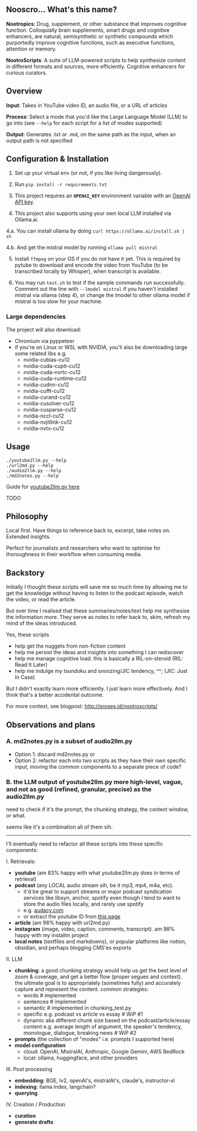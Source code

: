 ## Nooscro... What's this name?

**Nootropics**: Drug, supplement, or other substance that improves cognitive function. Colloquially brain supplements, smart drugs and cognitive enhancers, are natural, semisynthetic or synthetic compounds which purportedly improve cognitive functions, such as executive functions, attention or memory.

**NootroScripts**: A suite of LLM-powered scripts to help synthesize content in different formats and sources, more efficiently. Cognitive enhancers for curious curators.

## Overview

**Input**: Takes in YouTube video ID, an audio file, or a URL of articles

**Process**: Select a mode that you'd like the Large Language Model (LLM) to go into (see `--help` for each script for a list of modes supported)

**Output**: Generates .txt or .md, on the same path as the input, when an output path is not specified

## Configuration & Installation

1. Set up your virtual env (or not, if you like living dangerously).

2. Run `pip install -r requirements.txt`

3. This project requires an **`OPENAI_KEY`** environment variable with an [OpenAI API key](https://platform.openai.com/api-keys).

4. This project also supports using your own local LLM installed via Ollama.ai.

4.a. You can install ollama by doing `curl https://ollama.ai/install.sh | sh`

4.b. And get the mistral model by running `ollama pull mistral`

5. Install `ffmpeg` on your OS if you do not have it yet. This is required by pytube to download and encode the video from YouTube (to be transcribed locally by Whisper), when transcript is available.

6. You may run `test.sh` to test if the sample commands run successfully. Comment out the line with `--lmodel mistral` if you haven't installed mistral via ollama (step 4), or change the lmodel to other ollama model if mistral is too slow for your machine.

### Large dependencies

The project will also download:

- Chromium via pyppeteer
- if you're on Linux or WSL with NVIDIA, you'll also be downloading large some related libs e.g.
    - nvidia-cublas-cu12
    - nvidia-cuda-cupti-cu12
    - nvidia-cuda-nvrtc-cu12
    - nvidia-cuda-runtime-cu12
    - nvidia-cudnn-cu12
    - nvidia-cufft-cu12
    - nvidia-curand-cu12
    - nvidia-cusolver-cu12
    - nvidia-cusparse-cu12
    - nvidia-nccl-cu12
    - nvidia-nvjitlink-cu12
    - nvidia-nvtx-cu12


## Usage

```
./youtube2llm.py --help
./url2md.py --help
./audio2llm.py --help
./md2notes.py --help
```

Guide for [youtube2llm.py here](https://proses.id/nootroscripts-2)

TODO

## Philosophy

Local first. Have things to reference back to, excerpt, take notes on. Extended insights.

Perfect for journalists and researchers who want to optimise for thoroughness in their workflow when consuming media.

## Backstory

Initially I thought these scripts will save me so much time by allowing me to get the knowledge without having to listen to the podcast episode, watch the video, or read the article.

But over time I realised that these summaries/notes/text help me synthesise the information more. They serve as notes to refer back to, skim, refresh my mind of the ideas introduced.

Yes, these scripts
- help get the nuggets from non-fiction content
- help me persist the ideas and insights into something I can rediscover
- help me manage cognitive load. this is basically a RIL-on-steroid (RIL: Read It Later)
- help me indulge my tsundoku and snoozing/JIC tendency, ^^; (JIC: Just In Case)

But I didn't exactly learn more efficiently. I just learn more effectively. And I think that's a better accidental outcome.

For more context, see blogpost: http://proses.id/nootroscripts/

## Observations and plans

### A. md2notes.py is a subset of audio2llm.py

- Option 1: discard md2notes.py or
- Option 2: refactor each into two scripts as they have their own specific input, moving the common components to a separate piece of code?

### B. the LLM output of youtube2llm.py more high-level, vague, and not as good (refined, granular, precise) as the audio2llm.py

need to check if it's the prompt, the chunking strategy, the context window, or what.

seems like it's a combination all of them sih.

----

I'll eventually need to refactor all these scripts into these specific components:

I. Retrievals:

- **youtube** (am 83% happy with what youtube2llm.py does in terms of retrieval)
- **podcast** (any LOCAL audio stream sih, be it mp3, mp4, m4a, etc).
    - it'd be great to support streams or major podcast syndication services like libsyn, anchor, spotify even though I tend to want to store the audio files locally, and rarely use spotify
    - e.g. [audacy.com](https://www.audacy.com/podcast/tetragrammaton-with-rick-rubin-14b90/episodes/steven-pressfield-1f039)
    - or extract the youtube ID from [this page](https://www.cognitiverevolution.ai/the-ai-email-assistant-ive-been-waiting-for-with-andrew-lee-of-shortwave/)
- **article** (am 98% happy with url2md.py)
- **instagram** (image, video, caption, comments, transcript). am 98% happy with my installm project
- **local notes** (textfiles and markdowns), or popular platforms like notion, obsidian, and perhaps blogging CMS'es exports

II. LLM

- **chunking**: a good chunking strategy would help us get the best level of zoom & coverage, and get a better flow (proper segues and context). the ultimate goal is to appropriately (sometimes fully) and accurately capture and represent the content. common strategies:
    - words # implemented
    - sentences # implemented
    - semantic # implemented in chunking_test.py
    - specific e.g. podcast vs article vs essay # WiP #1
    - dynamic aka different chunk size based on the podcast/article/essay content e.g. average length of argument, the speaker's tendency, monologue, dialogue, breaking news # WiP #2
- **prompts** (the collection of "modes" i.e. prompts I supported here)
- **model configuration**
    - cloud: OpenAI, MistralAI, Anthropic, Google Gemini, AWS BedRock
    - local: ollama, huggingface, and other providers

III. Post processing

- **embedding**: BGE, lv2, openAI's, mistralAI's, claude's, instructor-xl
- **indexing**: llama index, langchain?
- **querying**


IV. Creation / Production

- **curation**
- **generate drafts**